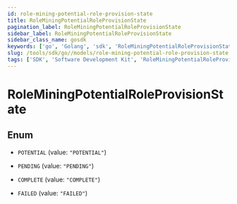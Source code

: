 ```yaml
---
id: role-mining-potential-role-provision-state
title: RoleMiningPotentialRoleProvisionState
pagination_label: RoleMiningPotentialRoleProvisionState
sidebar_label: RoleMiningPotentialRoleProvisionState
sidebar_class_name: gosdk
keywords: ['go', 'Golang', 'sdk', 'RoleMiningPotentialRoleProvisionState', 'RoleMiningPotentialRoleProvisionState'] 
slug: /tools/sdk/go//models/role-mining-potential-role-provision-state
tags: ['SDK', 'Software Development Kit', 'RoleMiningPotentialRoleProvisionState', 'RoleMiningPotentialRoleProvisionState']
---
```


# RoleMiningPotentialRoleProvisionState

## Enum


* `POTENTIAL` (value: `"POTENTIAL"`)

* `PENDING` (value: `"PENDING"`)

* `COMPLETE` (value: `"COMPLETE"`)

* `FAILED` (value: `"FAILED"`)


